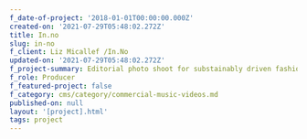 ```yaml
---
f_date-of-project: '2018-01-01T00:00:00.000Z'
created-on: '2021-07-29T05:48:02.272Z'
title: In.no
slug: in-no
f_client: Liz Micallef /In.No
updated-on: '2021-07-29T05:48:02.272Z'
f_project-summary: Editorial photo shoot for substainably driven fashion brand Nu-in
f_role: Producer
f_featured-project: false
f_category: cms/category/commercial-music-videos.md
published-on: null
layout: '[project].html'
tags: project
---
```



